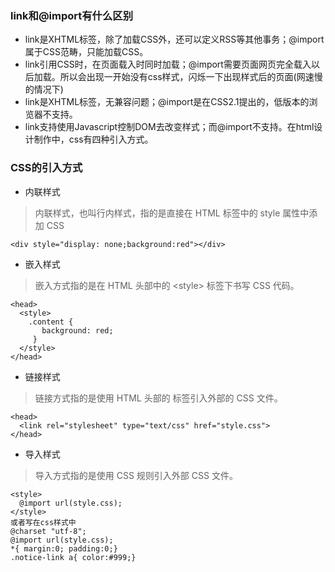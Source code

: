 ### link和@import有什么区别
* link是XHTML标签，除了加载CSS外，还可以定义RSS等其他事务；@import属于CSS范畴，只能加载CSS。
* link引用CSS时，在页面载入时同时加载；@import需要页面网页完全载入以后加载。所以会出现一开始没有css样式，闪烁一下出现样式后的页面(网速慢的情况下)
* link是XHTML标签，无兼容问题；@import是在CSS2.1提出的，低版本的浏览器不支持。
* link支持使用Javascript控制DOM去改变样式；而@import不支持。在html设计制作中，css有四种引入方式。

### CSS的引入方式
 * 内联样式
 > 内联样式，也叫行内样式，指的是直接在 HTML 标签中的 style 属性中添加 CSS
  ```
  <div style="display: none;background:red"></div>
  ```
 * 嵌入样式
 > 嵌入方式指的是在 HTML 头部中的 &lt;style&gt; 标签下书写 CSS 代码。
  ```
  <head>
    <style>
      .content {
         background: red;
       }
    </style>
</head>
  ```
* 链接样式
 > 链接方式指的是使用 HTML 头部的 标签引入外部的 CSS 文件。
  ```
  <head>
    <link rel="stylesheet" type="text/css" href="style.css">
  </head>
  ```
  * 导入样式
 > 导入方式指的是使用 CSS 规则引入外部 CSS 文件。
  ```
  <style>
    @import url(style.css);
</style>
 或者写在css样式中
 @charset "utf-8";
@import url(style.css);
*{ margin:0; padding:0;}
.notice-link a{ color:#999;}
  ```